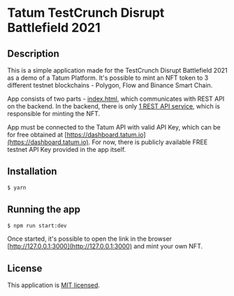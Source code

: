# Tatum TestCrunch Disrupt Battlefield 2021

## Description

This is a simple application made for the TestCrunch Disrupt Battlefield 2021 as a demo of a Tatum Platform.
It's possible to mint an NFT token to 3 different testnet blockchains - Polygon, Flow and Binance Smart Chain.

App consists of two parts - [index.html](./client/index.html), which communicates with REST API on the backend.
In the backend, there is only [1 REST API service](./src/app.service.ts#L41), which is responsible for minting the NFT.

App must be connected to the Tatum API with valid API Key, which can be for free obtained at [https://dashboard.tatum.io](https://dashboard.tatum.io).
For now, there is publicly available FREE testnet API Key provided in the app itself.

## Installation

```bash
$ yarn
```

## Running the app

```bash
$ npm run start:dev
```

Once started, it's possible to open the link in the browser [http://127.0.0.1:3000](http://127.0.0.1:3000) and mint your own NFT.

## License

This application is [MIT licensed](LICENSE).

